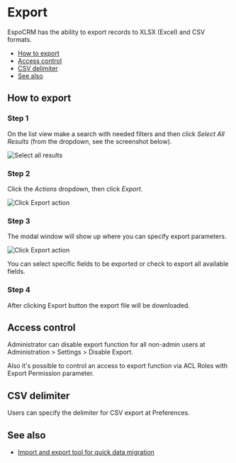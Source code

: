 # Export

EspoCRM has the ability to export records to XLSX (Excel) and CSV formats.

* [How to export](#how-to-export)
* [Access control](#access-control)
* [CSV delimiter](#csv-delimiter)
* [See also](#see-also)

## How to export

### Step 1

On the list view make a search with needed filters and then click *Select All Results* (from the dropdown, see the screenshot below).

![Select all results](https://raw.githubusercontent.com/espocrm/documentation/master/_static/images/user-guide/export/export-1.png)

### Step 2

Click the *Actions* dropdown, then click *Export*.

![Click Export action](https://raw.githubusercontent.com/espocrm/documentation/master/_static/images/user-guide/export/export-2.png)

### Step 3

The modal window will show up where you can specify export parameters.

![Click Export action](https://raw.githubusercontent.com/espocrm/documentation/master/_static/images/user-guide/export/export-3.png)

You can select specific fields to be exported or check to export all available fields.

### Step 4

After clicking Export button the export file will be downloaded.

## Access control

Administrator can disable export function for all non-admin users at Administration > Settings > Disable Export.

Also it's possible to control an access to export function via ACL Roles with Export Permission parameter.

## CSV delimiter

Users can specify the delimiter for CSV export at Preferences.

## See also

* [Import and export tool for quick data migration](https://www.espocrm.com/tips/import-export/)
